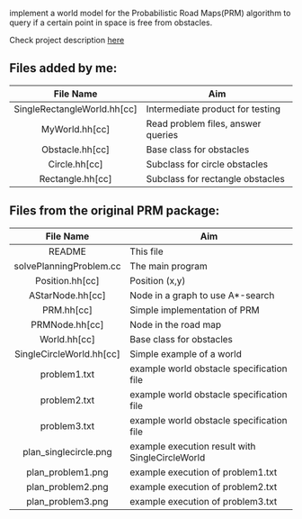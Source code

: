 implement a world model for the Probabilistic Road Maps(PRM) algorithm to query if a certain point in space is free from obstacles. 

Check project description [here](http://www.nada.kth.se/~yaseminb/cplusplus.html)

## Files added by me:

|File Name                      |Aim                                |
|:-----------------------------:|-----------------------------------|
|SingleRectangleWorld.hh[cc]	  | Intermediate product for testing  |
|MyWorld.hh[cc]			           	| Read problem files, answer queries|
|Obstacle.hh[cc]			        	| Base class for obstacles          |
|Circle.hh[cc]		           		| Subclass for circle obstacles     |
|Rectangle.hh[cc]	          		| Subclass for rectangle obstacles  |

## Files from the original PRM package:

|File Name                      |Aim                                |
|:-----------------------------:|-----------------------------------|
|README                         | This file                         |
|solvePlanningProblem.cc        | The main program                  |
|Position.hh[cc]                | Position (x,y)                    |
|AStarNode.hh[cc]               | Node in a graph to use A*-search  |
|PRM.hh[cc]                     | Simple implementation of PRM      |
|PRMNode.hh[cc]                 | Node in the road map              |
|World.hh[cc]                   | Base class for obstacles          |
|SingleCircleWorld.hh[cc]       | Simple example of a world         |
|problem1.txt                   | example world obstacle specification file|
|problem2.txt                   | example world obstacle specification file|
|problem3.txt                   | example world obstacle specification file|
|plan_singlecircle.png          | example execution result with SingleCircleWorld|
|plan_problem1.png              | example execution of problem1.txt |
|plan_problem2.png              | example execution of problem2.txt |
|plan_problem3.png              | example execution of problem3.txt |



